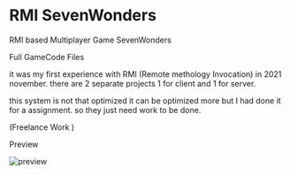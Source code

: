 # RMI SevenWonders
 RMI based Multiplayer Game SevenWonders
 
 Full GameCode Files
 
 it was my first experience with RMI (Remote methology Invocation) in 2021 november.
 there are 2 separate projects 1 for client and 1 for server.
 
 this system is not that optimized it can be optimized more but I had done it for a assignment. so they just need work to be done.
 
 
 (Freelance Work )
 
 Preview
 
![preview](https://user-images.githubusercontent.com/55351798/198029164-f15f742d-d602-4edb-bf06-15078d8cfa5d.gif)



